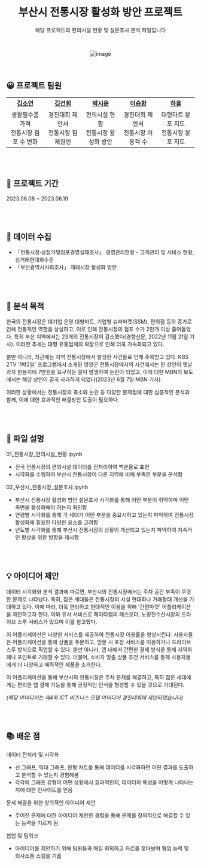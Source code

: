 <div align="center">
  
# 부산시 전통시장 활성화 방안 프로젝트

해당 프로젝트의 편의시설 현황 및 설문조사 분석 파일입니다

<br>

![image](https://github.com/s53uni/traditional-market/assets/142832376/23c1eedf-10be-4c47-9406-b7f8e9a0f7dc)

</div>

<br>

## 😀 프로젝트 팀원

<table align="center">
    <tr align="center">
        <td style="width:300px;"><a href="https://github.com/xx-Sommer-xx"><b>김소연</b></a></td>
        <td style="width:300px;"><a href="https://github.com/"><b>김건휘</b></a></td>
        <td style="width:300px;"><a href="https://github.com/s53uni"><b>박시윤</b></a></td>
        <td style="width:300px;"><a href="https://github.com/"><b>이승환</b></a></td>
        <td style="width:300px;"><a href="https://github.com/"><b>하율</b></a></td>
    </tr>
    <tr align="center">
        <td>생활필수품 가격<br>전통시장 점포 수 변화</td>
        <td>경진대회 제안서<br>전통시장 침체원인</td>
        <td>편의시설 현황<br>전통시장 활성화 방안</td>
        <td>경진대회 제안서<br>전통시장 이용객 수</td>
        <td>대형마트 분포 지도<br>전통시장 분포 지도</td>
    </tr>
</table>

<br><br>

## 📅 프로젝트 기간
2023.06.08 ~ 2023.06.19

<br><br>

## 💾 데이터 수집
- 「전통시장·상점가및점포경영실태조사」 경영관리현황 - 고객관리 및 서비스 현황, 상거래현대화수준
- 「부산광역시사회조사」 재래시장 활성화 방안

<br><br>


## 📌 분석 목적

한국의 전통시장은 대기업 운영 대형마트, 기업형 슈퍼마켓(SSM), 편의점 등의 증가로 인해 전통적인 역할을 상실하고, 이로 인해 전통시장의 점포 수가 2만개 이상 줄어들었다. 
특히 부산 지역에서는 23개의 전통시장이 감소했다(경향신문, 2022년 11월 21일 기사). 이러한 추세는 대형 유통업체의 확장으로 인해 더욱 가속화되고 있다.<br>

뿐만 아니라, 최근에는 지역 전통시장에서 발생한 사건들로 인해 주목받고 있다. KBS 2TV '1박2일' 프로그램에서 소개된 영양군 전통시장에서의 사건에서는 
한 상인이 옛날 과자 한봉지에 7만원을 요구하는 일이 발생하여 논란이 되었고, 이에 대한 MBN의 보도에서는 해당 상인이 결국 사과하게 되었다(2023년 6월 7일 MBN 기사).<br>

이러한 상황에서는 전통시장의 축소와 논란 등 다양한 문제점에 대한 심층적인 분석과 함께, 이에 대한 효과적인 해결방안 도출이 필요하다.

<br><br>

## 📖 파일 설명

01_전통시장_편의시설_현황.ipynb
- 전국 전통시장의 편의시설 데이터를 전처리하여 백분율로 표현
- 시각화를 수행하여 부산시 전통시장이 다른 지역에 비해 부족한 부분을 분석함

02_부산시_전통시장_설문조사.ipynb
- 부산시 전통시장 활성화 방안 설문조사 시각화를 통해 어떤 부분이 취약하며 어떤 측면을 활성화해야 하는지 확인함
- 연령별 시각화를 통해 각 세대가 어떤 부분을 중요시하고 있는지 파악하여 전통시장 활성화에 필요한 다양한 요소를 고려함
- 년도별 시각화를 통해 부산시 전통시장의 상황이 개선되고 있는지 파악하여 지속적인 향상을 위한 방향을 제시함

<br><br>

## 💡 아이디어 제안

데이터 시각화와 분석 결과에 따르면, 부산시의 전통시장에서는 주차 공간 부족이 뚜렷한 문제로 나타났다. 특히, 젊은 세대들은 전통시장의 시설 현대화나 거래형태 개선을 기대하고 있다. 이에 따라, 더욱 편리하고 현대적인 이용을 위해 '간편마켓' 어플리케이션을 제안하고자 한다. 이와 유사 서비스로 페이타랩의 패스오더, 노량진수산시장의 드라이브 스루 서비스가 있으며 이를 참고했다.<br>

이 어플리케이션은 다양한 서비스를 제공하여 전통시장 이용률을 향상시킨다. 사용자들은 어플리케이션을 통해 상품을 주문하고, 방문 시 포장 서비스를 이용하거나 드라이브 스루 방식으로 픽업할 수 있다. 뿐만 아니라, 앱 내에서 간편한 결제 방식을 통해 지역화폐나 포인트로 거래할 수 있다. 더불어, 소비자 맞춤 상품 추천 서비스를 통해 사용자들에게 더 다양하고 매력적인 제품을 소개한다.<br>

이 어플리케이션을 통해 부산시의 전통시장은 주차 문제를 해결하고, 특히 젊은 세대에게는 편리한 앱 결제 기능을 통해 긍정적인 인식을 형성할 수 있을 것으로 기대된다.<br>

_(해당 아이디어는 제4회 ICT 비즈니스 모델 아이디어 경진대회에 제안되었습니다)_

<br><br>

## 📚 배운 점

데이터 전처리 및 시각화
- 선 그래프, 막대 그래프, 원형 차트를 통해 데이터를 시각화하면 어떤 결과를 도출하고 분석할 수 있는지 경험해봄
- 각각의 그래프 유형이 어떤 상황에서 효과적인지, 데이터의 특성을 어떻게 나타내는지에 대한 인사이트를 얻음

문제 해결을 위한 창의적인 아이디어 제안
- 주어진 문제에 대한 아이디어 제안한 경험을 통해 문제를 창의적으로 해결할 수 있는 능력을 기르게 됨

협업 및 팀워크
- 아이디어를 제안하기 위해 팀원들과 매일 회의하고 자료를 찾아보며 협업 능력 및 의사소통 스킬을 기름
